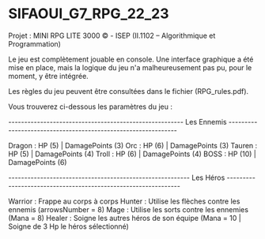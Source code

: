 # SIFAOUI_G7_RPG_22_23
Projet : MINI RPG LITE 3000 © - ISEP (II.1102 – Algorithmique et Programmation)


Le jeu est complètement jouable en console.
Une interface graphique a été mise en place, mais la logique du jeu n'a malheureusement pas pu, pour le moment, y être intégrée.

Les règles du jeu peuvent être consultées dans le fichier (RPG_rules.pdf).




Vous trouverez ci-dessous les paramètres du jeu : 



------------------------------------------------------- Les Ennemis --------------------------------------------------------------

Dragon : HP (5) | DamagePoints (3)
Orc : HP (6) | DamagePoints (3)
Tauren : HP (5) | DamagePoints (4)
Troll : HP (6) | DamagePoints (4)
BOSS : HP (10) | DamagePoints (6)



--------------------------------------------------------- Les Héros ---------------------------------------------------------------

Warrior : Frappe au corps à corps
Hunter : Utilise les flèches contre les ennemis (arrowsNumber = 8)
Mage : Utilise les sorts contre les ennemies (Mana = 8)
Healer : Soigne les autres héros de son équipe (Mana = 10 | Soigne de 3 Hp le héros sélectionné)
